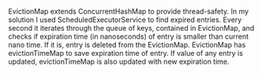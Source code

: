 EvictionMap extends ConcurrentHashMap to provide thread-safety.
In my solution I used ScheduledExecutorService to find expired entries.
Every second it iterates through the queue of keys, contained in EvictionMap, and checks if expiration time (in nanoseconds) of entry is smaller than current nano time.
If it is, entry is deleted from the EvictionMap.
EvictionMap has evictionTimeMap to save expiration time of entry. If value of any entry is updated, evictionTimeMap is also updated with new expiration time.
